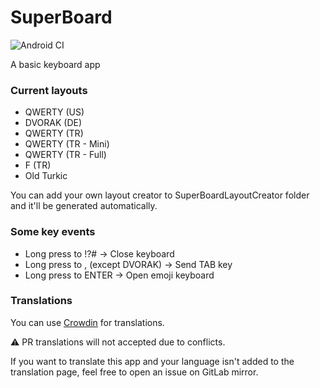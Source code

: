 # SuperBoard

![Android CI](https://github.com/frknkrc44/superboard/actions/workflows/android-ci.yml/badge.svg)

A basic keyboard app

### Current layouts

- QWERTY (US)
- DVORAK (DE)
- QWERTY (TR)
- QWERTY (TR - Mini)
- QWERTY (TR - Full)
- F (TR)
- Old Turkic

You can add your own layout creator to SuperBoardLayoutCreator folder and it'll be generated automatically.

### Some key events

- Long press to !?# → Close keyboard
- Long press to , (except DVORAK) → Send TAB key
- Long press to ENTER → Open emoji keyboard

### Translations

You can use [Crowdin](https://crowdin.com/project/superboard) for translations.

⚠️ PR translations will not accepted due to conflicts.

If you want to translate this app and your language isn't added to the translation page,
feel free to open an issue on GitLab mirror.
